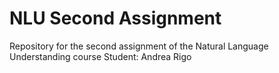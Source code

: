 # NLU Second Assignment
Repository for the second assignment of the Natural Language Understanding course 
Student: Andrea Rigo
